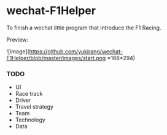 # wechat-F1Helper
To finish a wechat little program that introduce the F1 Racing.

Preview:

![image](https://github.com/yukirang/wechat-F1Helper/blob/master/images/start.png =166*294)


### TODO


* UI
* Race track
* Driver
* Travel strategy
* Team
* Technology
* Data

